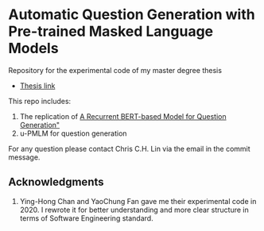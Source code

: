 # Automatic Question Generation with Pre-trained Masked Language Models


Repository for the experimental code of my master degree thesis

- [Thesis link](http://www.diva-portal.org/smash/record.jsf?pid=diva2%3A1524925&dswid=-35)

This repo includes:
1. The replication of [A Recurrent BERT-based Model for Question Generation"](https://aclanthology.org/D19-5821/)
2. u-PMLM for question generation

For any question please contact Chris C.H. Lin via the email in the commit message.

## Acknowledgments
1. Ying-Hong Chan and YaoChung Fan gave me their experimental code in 2020. I rewrote it for better understanding and more clear structure in terms of Software Engineering standard.
